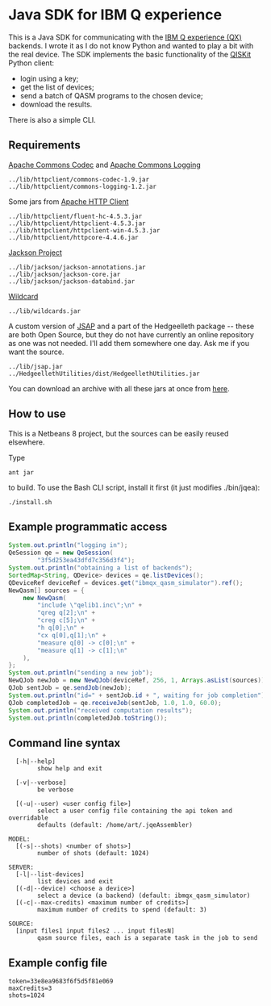 # Java SDK for IBM Q experience

This is a Java SDK for communicating with the [IBM Q experience (QX)](https://quantumexperience.ng.bluemix.net/)
backends. I wrote it as I do not know Python and wanted to play a bit with the real device.
The SDK implements the basic functionality of the [QISKit](https://github.com/QISKit/qiskit-sdk-py)
Python client:

* login using a key;
* get the list of devices;
* send a batch of QASM programs to the chosen device;
* download the results.

There is also a simple CLI.

## Requirements

[Apache Commons Codec](https://commons.apache.org/proper/commons-codec/) and
[Apache Commons Logging](https://commons.apache.org/proper/commons-logging/)
```
../lib/httpclient/commons-codec-1.9.jar
../lib/httpclient/commons-logging-1.2.jar
```

Some jars from [Apache HTTP Client](https://hc.apache.org/httpcomponents-client-ga/)
```
../lib/httpclient/fluent-hc-4.5.3.jar
../lib/httpclient/httpclient-4.5.3.jar
../lib/httpclient/httpclient-win-4.5.3.jar
../lib/httpclient/httpcore-4.4.6.jar
```

[Jackson Project](https://github.com/FasterXML/jackson)
```
../lib/jackson/jackson-annotations.jar
../lib/jackson/jackson-core.jar
../lib/jackson/jackson-databind.jar
```

[Wildcard](https://github.com/EsotericSoftware/wildcard)
```
../lib/wildcards.jar
```

A custom version of [JSAP](http://www.martiansoftware.com/jsap/) and a part
of the Hedgeelleth package -- these are both Open Source, but
they do not have currently an online repository as one was not needed.
I'll add them somewhere one day. Ask me if you want the source.
```
../lib/jsap.jar
../HedgeellethUtilities/dist/HedgeellethUtilities.jar
```

You can download an archive with all these jars at once from
[here](https://drive.google.com/open?id=0B_xKqtw0Rr_MVzR2U2dUYVFpcXc).

## How to use

This is a Netbeans 8 project, but the sources can be easily reused
elsewhere.

Type
```
ant jar
```
to build. To use the Bash CLI script, install it first (it just modifies ./bin/jqea):
```
./install.sh
```

## Example programmatic access

```java
System.out.println("logging in");
QeSession qe = new QeSession(
        "3f5d253ea43dfd7c356d3f4");
System.out.println("obtaining a list of backends");
SortedMap<String, QDevice> devices = qe.listDevices();
QDeviceRef deviceRef = devices.get("ibmqx_qasm_simulator").ref();
NewQasm[] sources = {
    new NewQasm(
        "include \"qelib1.inc\";\n" +
        "qreg q[2];\n" +
        "creg c[5];\n" +
        "h q[0];\n" +
        "cx q[0],q[1];\n" +
        "measure q[0] -> c[0];\n" +
        "measure q[1] -> c[1];\n"
    ),
};
System.out.println("sending a new job");
NewQJob newJob = new NewQJob(deviceRef, 256, 1, Arrays.asList(sources));
QJob sentJob = qe.sendJob(newJob);
System.out.println("id=" + sentJob.id + ", waiting for job completion");
QJob completedJob = qe.receiveJob(sentJob, 1.0, 1.0, 60.0);
System.out.println("received computation results");
System.out.println(completedJob.toString());
```

## Command line syntax

```
  [-h|--help]
        show help and exit

  [-v|--verbose]
        be verbose

  [(-u|--user) <user config file>]
        select a user config file containing the api token and overridable
        defaults (default: /home/art/.jqeAssembler)

MODEL:
  [(-s|--shots) <number of shots>]
        number of shots (default: 1024)

SERVER:
  [-l|--list-devices]
        list devices and exit
  [(-d|--device) <choose a device>]
        select a device (a backend) (default: ibmqx_qasm_simulator)
  [(-c|--max-credits) <maximum number of credits>]
        maximum number of credits to spend (default: 3)

SOURCE:
  [input files1 input files2 ... input filesN]
        qasm source files, each is a separate task in the job to send
```

## Example config file

```
token=33e8ea9683f6f5d5f81e069
maxCredits=3
shots=1024
```
